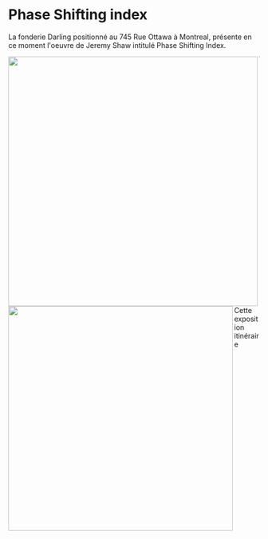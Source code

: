 # Phase Shifting index
La fonderie Darling positionné au 745 Rue Ottawa à Montreal, présente en ce moment l'oeuvre de Jeremy Shaw intitulé Phase Shifting Index.

<img align="left" width="500" src="media/pamphlet_oeuvre.JPG">
<img align="left" width="450" src="media/entree_fonderie.JPG">  


----


Cette exposition itinéraire 
